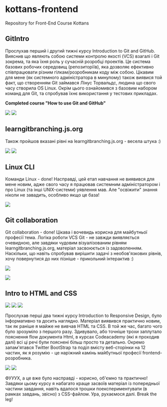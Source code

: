 # kottans-frontend

Repository for Front-End Course Kottans

## GitIntro

Прослухав перший і другий тижні курсу Introduction to Git and GitHub. 
Вияснив що являють собою системи контролю якості (VCS) взагалі і Git зокрема, та яка їхня роль у сучасній розробці проектів.
Це система базових робочих середовищ (репозиторіїв), яка дозволяє ефективно співпрацювати різним гілкам/розробникам коду між собою. Цікавим для мене (як системного адміністратора в минулому) також виявися той факт, що створенням Git займався Лінус Торвальдс, людина що свого часу створила OS Linux.
Окрім цього ознайомився з базовим набором команд для Git, та спробував їхнє використання у тестових прикладах.

**Сompleted course "How to use Git and GitHub"**

![](img/Git_intro1.png) ![](img/Git_intro2.png)

## learngitbranching.js.org

Також пройшов вказані рівні на learngitbranching.js.org - весела штука :)

![](img/levels_main.png)
![](img/levels_remote.png)

## Linux CLI

Команди Linux - done! Насправді, цей етап навчання не виявився для мене новим, адже свого часу я працював системним адміністратором
і про Linux (та інші UNIX-системи) уявлення мав. Але "освіжити" знання ніколи не завадить, особливо якщо це база!

![](task_linux_cli/linux_task.png)

## Git collaboration

Git collaboration - done! Цікава і вочевидь корисна для майбутньої професії тема. Логіка роботи VCS Git - не завжди виявляється очевидною, але завдяки чудовим візуалізованим рівням learngitbranching.js.org, матеріал засвоюється із задоволенням. 
Наскільки, що навіть спробував вирішити задачі з необов'язкових рівнів, хочу повернутися до них пізніше - прикольний інтерактив :)

![](task_git_collaboration/git_collab1.png)

![](task_git_collaboration/git_collab2.png)

## Intro to HTML and CSS

![](task_html_css_intro/coursera_firstweek1.png)
![](task_html_css_intro/coursera_firstweek2.png)
![](task_html_css_intro/coursera_secondweek.png)

Прослухав перші два тижні курсу Introduction to Responsive Design, було інформативно та досить наглядно. Матеріал виявився практично новим, так як раніше я майже не вивчав HTML та CSS. В той же час, багато чого було зрозуміло з першого разу. Здивувало, або точніше трохи заплутало пояснення flow документа Html, в курсах Codeacademy (які я проходив далі) всі ці речі були пояснені більш просто та детально. 
Окремо запам'ятався Twitter BootStrap та поділ вмісту веб-сторінки на 12 частин, як я розумію - це наріжний камінь майбутньої професії frontend-розробника.

![](task_html_css_intro/learn_html.png)
![](task_html_css_intro/learn_css.png)

ФУУУХ, а це вже було насправді - корисно, об'ємно та практично! Завдяки цьому курсу я набагато краще засвоїв матеріал із попередньої частини завдання, навіть вдалося трошки поекспериментувати (в рамках завдань, звісно) з CSS-файлом.
Ура, рухаємося далі. Break the leg!